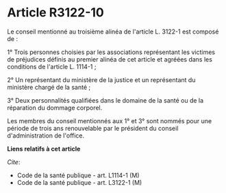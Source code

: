# Article R3122-10

Le conseil mentionné au troisième alinéa de l'article L. 3122-1 est composé de : 

1° Trois personnes choisies par les associations représentant les victimes de préjudices définis au premier alinéa de cet
article et agréées dans les conditions de l'article L. 1114-1 ; 

2° Un représentant du ministère de la justice et un représentant du ministère chargé de la santé ; 

3° Deux personnalités qualifiées dans le domaine de la santé ou de la réparation du dommage corporel. 

Les membres du conseil mentionnés aux 1° et 3° sont nommés pour une période de trois ans renouvelable par le président du
conseil d'administration de l'office.

**Liens relatifs à cet article**

_Cite_:

  - Code de la santé publique - art. L1114-1 (M)
  - Code de la santé publique - art. L3122-1 (M)
